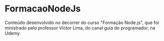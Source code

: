 # FormacaoNodeJs
 Conteúdo desenvolvido no decorrer do curso "Formação Node.js", que foi ministrado pelo professor Victor Lima, do canal guia do programador, na Udemy.
